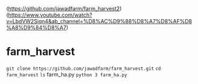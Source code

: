 (https://github.com/jawadfarm/farm_harvest2)
(https://www.youtube.com/watch?v=LbdVW2Siqn4&ab_channel=%D8%AC%D9%88%D8%A7%D8%AF%D8%A8%D9%84%D8%A7)


# farm_harvest
`git clone https://github.com/jawadfarm/farm_harvest.git`
`cd farm_harvest`
`ls`
farm_ha.py
`python 3 farm_ha.py`
